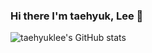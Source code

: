 ### Hi there I'm taehyuk, Lee 👋
![taehyuklee's GitHub stats](https://github-readme-stats.vercel.app/api?username=taehyuklee&show_icons=true&theme=default)

<!--
**taehyuklee/taehyuklee** is a ✨ _special_ ✨ repository because its `README.md` (this file) appears on your GitHub profile.

Here are some ideas to get you started:

- 🔭 I’m currently working on ...
- 🌱 I’m currently learning ...
- 👯 I’m looking to collaborate on ...
- 🤔 I’m looking for help with ...
- 💬 Ask me about ...
- 📫 How to reach me: ...
- 😄 Pronouns: ...
- ⚡ Fun fact: ...
-->
